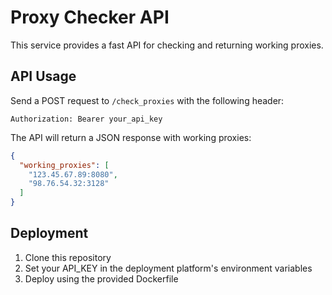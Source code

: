 # Proxy Checker API

This service provides a fast API for checking and returning working proxies.

## API Usage

Send a POST request to `/check_proxies` with the following header:

```
Authorization: Bearer your_api_key
```

The API will return a JSON response with working proxies:

```json
{
  "working_proxies": [
    "123.45.67.89:8080",
    "98.76.54.32:3128"
  ]
}
```

## Deployment

1. Clone this repository
2. Set your API_KEY in the deployment platform's environment variables
3. Deploy using the provided Dockerfile
